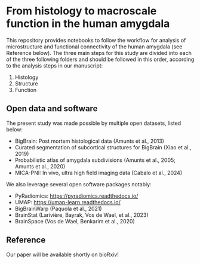 # From histology to macroscale function in the human amygdala

This repository provides notebooks to follow the workflow for analysis of microstructure and functional connectivity of the human amygdala (see Reference below). The three main steps for this study are divided into each of the three following folders and should be followed in this order, according to the analysis steps in our manuscript:
1. Histology
2. Structure
3. Function

## Open data and software

The present study was made possible by multiple open datasets, listed below: 
- BigBrain: Post mortem histological data (Amunts et al., 2013)
- Curated segmentation of subcortical structures for BigBrain (Xiao et al., 2019)
- Probabilistic atlas of amygdala subdivisions (Amunts et al., 2005; Amunts et al., 2020)
- MICA-PNI: In vivo, ultra high field imaging data (Cabalo et al., 2024)

We also leverage several open software packages notably: 
- PyRadiomics: https://pyradiomics.readthedocs.io/
- UMAP: https://umap-learn.readthedocs.io/ 
- BigBrainWarp (Paquola et al., 2021)
- BrainStat (Larivière, Bayrak, Vos de Wael, et al., 2023)
- BrainSpace (Vos de Wael, Benkarim et al., 2020)

## Reference

Our paper will be available shortly on bioRxiv! 
